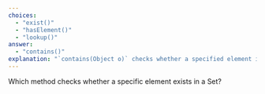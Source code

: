 ```yaml
---
choices:
  - "exist()"
  - "hasElement()"
  - "lookup()"
answer:
  - "contains()"
explanation: "`contains(Object o)` checks whether a specified element is present in the Set."
---
```

Which method checks whether a specific element exists in a Set?
